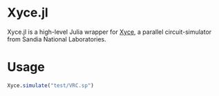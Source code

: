 # Xyce.jl

Xyce.jl is a high-level Julia wrapper for [Xyce](https://xyce.sandia.gov/), a parallel circuit-simulator from Sandia National Laboratories.

# Usage

```julia
Xyce.simulate("test/VRC.sp")
```
